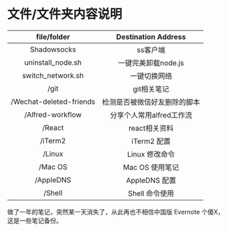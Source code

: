 # 文件/文件夹内容说明


| file/folder|Destination Address|
|:---:|:---:|
|       Shadowsocks      |         ss客户端       |
|   uninstall_node.sh    |   一键完美卸载node.js   |
|    switch_network.sh   |      一键切换网络       |
|       /git             |      git相关笔记        |
| /Wechat-deleted-friends|检测是否被微信好友删除的脚本|
|    /Alfred-workflow    |  分享个人常用alfred工作流|
|       /React           |      react相关资料      |
|       /iTerm2			|      iTerm2 配置	   |
|       /Linux			|      Linux 修改命令	   |
|       /Mac OS			|      Mac OS 使用笔记	   |
|       /AppleDNS	    |      AppleDNS 	配置	   |
|       /Shell			|      Shell 命令使用     |




做了一年的笔记，突然某一天消失了，从此再也不相信中国版 Evernote 个傻X，这是一些笔记备份。
